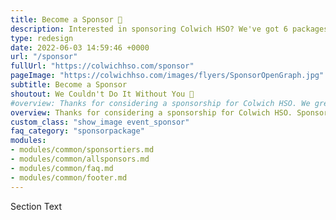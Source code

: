 ```yaml
---
title: Become a Sponsor 🤝
description: Interested in sponsoring Colwich HSO? We've got 6 packages available with different levels of exposure!. 
type: redesign
date: 2022-06-03 14:59:46 +0000
url: "/sponsor"
fullUrl: "https://colwichhso.com/sponsor"
pageImage: "https://colwichhso.com/images/flyers/SponsorOpenGraph.jpg"
subtitle: Become a Sponsor
shoutout: We Couldn't Do It Without You 🤝
#overview: Thanks for considering a sponsorship for Colwich HSO. We greatly appreciate our Carnival sponsors, and we also have year round options now! Please take a look at the [6 sponsorship packages](#section0) available.
overview: Thanks for considering a sponsorship for Colwich HSO. Sponsorship packages will be available to purchase in early 2024. In the meantime, you can learn more about the [6 sponsorship packages](#section0) available, or see our [current sponsors](#section1).
custom_class: "show_image event_sponsor"
faq_category: "sponsorpackage"
modules:
- modules/common/sponsortiers.md
- modules/common/allsponsors.md
- modules/common/faq.md
- modules/common/footer.md
---
```

Section Text
